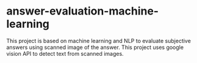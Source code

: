# answer-evaluation-machine-learning
This project is based on machine learning and NLP to evaluate subjective answers using scanned image of the answer. This project uses google vision API to detect text from scanned images.
